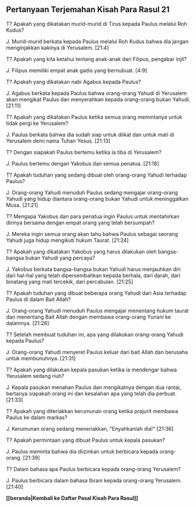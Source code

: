 ﻿## Pertanyaan Terjemahan Kisah Para Rasul 21 ##

T? Apakah yang dikatakan murid-murid di Tirus kepada Paulus melalui Roh Kudus?

J. Murid-murid berkata kepada Paulus melalui Roh Kudus bahwa dia jangan menginjakkan kakinya di Yerusalem. [21:4]

T? Apakah yang kita ketahui tentang anak-anak dari Filipus, pengabar injil?

J. Filipus memiliki empat anak gadis yang bernubuat. [4:9]

T? Apakah yang dikatakan nabi Agabus kepada Paulus?

J. Agabus berkata kepada Paulus bahwa orang-orang Yahudi di Yerusalem akan mengikat Paulus dan menyerahkan kepada orang-orang bukan Yahudi. [21:11]

T? Apakah yang dikatakan Paulus ketika semua orang memintanya untuk tidak pergi ke Yerusalem?

J. Paulus berkata bahwa dia sudah siap untuk diikat dan untuk mati di Yerusalem demi nama Tuhan Yesus. [21:13]

T? Dengan siapakah Paulus bertemu ketika ia tiba di Yerusalem?

J. Paulus bertemu dengan Yakobus dan semua penatua. [21:18]

T? Apakah tuduhan yang sedang dibuat oleh orang-orang Yahudi terhadap Paulus?

J. Orang-orang Yahudi menuduh Paulus sedang mengajar orang-orang Yahudi yang hidup diantara orang-orang bukan Yahudi untuk meninggalkan Musa. [21:21]

T? Mengapa Yakobus dan para penatua ingin Paulus untuk mentahirkan dirinya bersama dengan empat orang yang telah bersumpah?

J. Mereka ingin semua orang akan tahu bahwa Paulus sebagai seorang Yahudi juga hidup mengikuti hukum Taurat. [21:24]

T? Apakah yang dikatakan Yakobus yang harus dilakukan oleh bangsa-bangsa bukan Yahudi yang percaya?

J. Yakobus berkata bangsa-bangsa bukan Yahudi harus menjauhkan diri dari hal-hal yang telah dipersembahkan kepada berhala, dari darah, dari binatang yang mati tercekik, dari percabulan. [21:25]

T? Apakah tuduhan yang dibuat beberapa orang Yahudi dari Asia terhadap Paulus di dalam Bait Allah?

J. Orang-orang Yahudi menuduh Paulus mengajar menentang hukum taurat dan menentang Bait Allah dengan membawa orang-orang Yunani ke dalamnya. [21:28]

T? Setelah membuat tuduhan ini, apa yang dilakukan orang-orang Yahudi kepada Paulus?

J. Orang-orang Yahudi menyeret Paulus keluar dari bait Allah dan berusaha untuk membunuhnya. [21:31]

T? Apakah yang dilakukan kepala pasukan ketika ia mendengar bahwa Yerusalem sedang riuh?

J. Kepala pasukan menahan Paulus dan mengikatnya dengan dua rantai, bertanya siapakah orang ini dan kesalahan apa yang telah dia perbuat. [21:33]

T? Apakah yang diteriakkan kerumunan orang ketika prajurit membawa Paulus ke dalam markas?

J. Kerumunan orang sedang meneriakkan, "Enyahkanlah dia!" [21:36]

T? Apakah permintaan yang dibuat Paulus untuk kepala pasukan?

J. Paulus meminta bahwa dia diizinkan untuk berbicara kepada orang-orang. [21:39]

T? Dalam bahasa apa Paulus berbicara kepada orang-orang Yerusalem?

J. Paulus berbicara dalam bahasa Ibrani kepada orang-orang Yerusalem. [21:40]

__[[beranda|Kembali ke Daftar Pasal Kisah Para Rasul]]__

